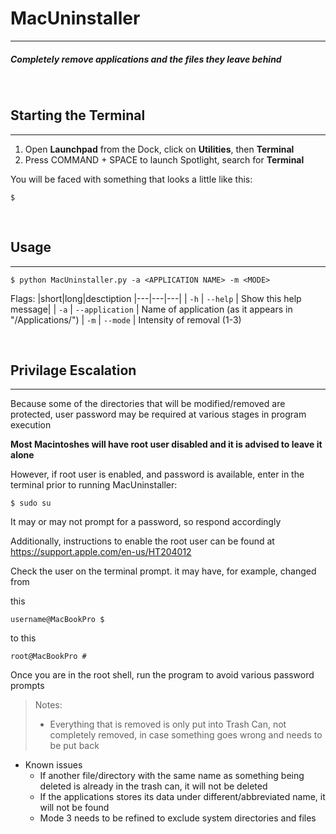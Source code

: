 # MacUninstaller
___
##### Completely remove applications and the files they leave behind

<br>

## Starting the Terminal
________________________
1. Open **Launchpad** from the Dock, click on **Utilities**, then **Terminal**
1. Press COMMAND + SPACE to launch Spotlight, search for **Terminal**

You will be faced with something that looks a little like this:

``` 
$
```

<br>

## Usage
________
```
$ python MacUninstaller.py -a <APPLICATION NAME> -m <MODE>
```
Flags:
|short|long|desctiption
|---|---|---|
| `-h` | `--help` | Show this help message|
| `-a` | `--application` | Name of application (as it appears in "/Applications/")
| `-m` | `--mode` | Intensity of removal (1-3)

<br>

## Privilage Escalation
_______________________ 
Because some of the directories that will be modified/removed are protected, user password may be required at various stages in program execution

**Most Macintoshes will have root user disabled and it is advised to leave it alone**

However, if root user is enabled, and password is available, enter in the terminal prior to running MacUninstaller:
```
$ sudo su
```
It may or may not prompt for a password, so respond accordingly

Additionally, instructions to enable the root user can be found at https://support.apple.com/en-us/HT204012

Check the user on the terminal prompt. it may have, for example, changed from 

this
```
username@MacBookPro $
```
to this
```
root@MacBookPro #
```
Once you are in the root shell, run the program to avoid various password prompts

> Notes:
> - Everything that is removed is only put into Trash Can, not completely removed, in case something goes wrong and needs to be put back

- Known issues
  - If another file/directory with the same name as something being deleted is already in the trash can, it will not be deleted
  - If the applications stores its data under different/abbreviated name, it will not be found
  - Mode 3 needs to be refined to exclude system directories and files